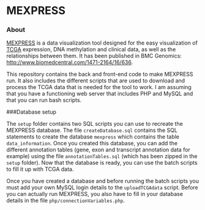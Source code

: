 MEXPRESS
========

### About

[MEXPRESS](http://mexpress.be) is a data visualization tool designed for the easy visualization of [TCGA](https://tcga-data.nci.nih.gov/tcga/) expression, DNA methylation and clinical data, as well as the relationships between them. It has been published in BMC Genomics: http://www.biomedcentral.com/1471-2164/16/636.

This repository contains the back and front-end code to make MEXPRESS run. It also includes the different scripts that are used to download and process the TCGA data that is needed for the tool to work. I am assuming that you have a functioning web server that includes PHP and MySQL and that you can run bash scripts.

###Database setup

The `setup` folder contains two SQL scripts you can use to recreate the MEXPRESS database. The file `createDatabase.sql` contains the SQL statements to create the database `mexpress` which contains the table `data_information`. Once you created this database, you can add the different annotation tables (gene, exon and transcript annotation data for example) using the file `annotationTables.sql` (which has been zipped in the `setup` folder). Now that the database is ready, you can use the batch scripts to fill it up with TCGA data.

Once you have created a database and before running the batch scripts you must add your own MySQL login details to the `uploadTCGAdata` script. Before you can actually run MEXPRESS, you also have to fill in your database details in the file `php/connectionVariables.php`.
